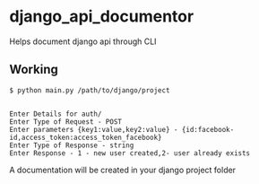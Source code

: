 django_api_documentor
=====================

Helps document django api through CLI

Working
-------------

    $ python main.py /path/to/django/project


    Enter Details for auth/
    Enter Type of Request - POST
    Enter parameters {key1:value,key2:value} - {id:facebook-id,access_token:access_token_facebook}
    Enter Type of Response - string 
    Enter Response - 1 - new user created,2- user already exists
    

A documentation will be created in your django project folder    

  
